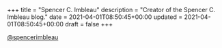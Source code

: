 +++
title = "Spencer C. Imbleau"
description = "Creator of the Spencer C. Imbleau blog."
date = 2021-04-01T08:50:45+00:00
updated = 2021-04-01T08:50:45+00:00
draft = false
+++

<!--- TODO: More socials -->
[@spencerimbleau](https://twitter.com/spencerimbleau)

